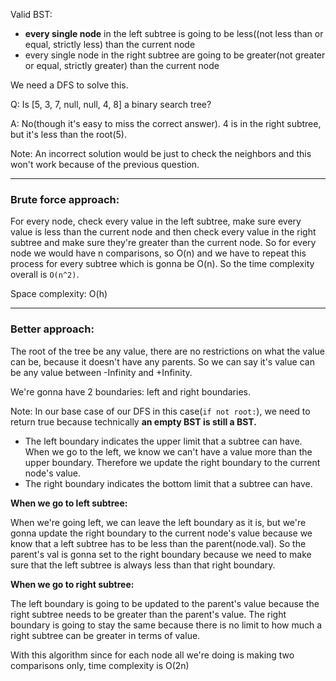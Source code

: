 Valid BST:
- **every single node** in the left subtree is going to be less((not less than or equal, strictly less) than the current node
- every single node in the right subtree are going to be greater(not greater or equal, strictly greater) than the current node

We need a DFS to solve this.

Q: Is [5, 3, 7, null, null, 4, 8] a binary search tree?

A: No(though it's easy to miss the correct answer). 4 is in the right subtree, but it's less than the root(5).

Note: An incorrect solution would be just to check the neighbors and this won't work because of the previous question.

---

### Brute force approach:

For every node, check every value in the left subtree, make sure every value is less than the current node and then check every value in the right subtree
and make sure they're greater than the current node. So for every node we would have n comparisons, so O(n) and we have to repeat this process
for every subtree which is gonna be O(n). So the time complexity overall is `O(n^2)`.

Space complexity: O(h)

---

### Better approach:
The root of the tree be any value, there are no restrictions on what the value can be, because it doesn't have any parents. So we can say
it's value can be any value between -Infinity and +Infinity.

We're gonna have 2 boundaries: left and right boundaries.

Note: In our base case of our DFS in this case(`if not root:`), we need to return true because technically **an empty BST is
still a BST.**

- The left boundary indicates the upper limit that a subtree can have. When we go to the left, we know we can't have a value more than the
upper boundary. Therefore we update the right boundary to the current node's value.
- The right boundary indicates the bottom limit that a subtree can have.

**When we go to left subtree:**

When we're going left, we can leave the left boundary as it is, but we're gonna update the right boundary to the current node's value because
we know that a left subtree has to be less than the parent(node.val). So the parent's val is gonna set to the right boundary because we need to make
sure that the left subtree is always less than that right boundary.

**When we go to right subtree:**

The left boundary is going to be updated to the parent's value because the right subtree needs to be greater than the parent's value.
The right boundary is going to stay the same because there is no limit to how much a right subtree can be greater in terms of value.

With this algorithm since for each node all we're doing is making two comparisons only, time complexity is O(2n)